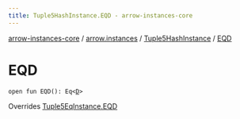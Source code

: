 ```yaml
---
title: Tuple5HashInstance.EQD - arrow-instances-core
---
```


[arrow-instances-core](../../index.html) / [arrow.instances](../index.html) / [Tuple5HashInstance](index.html) / [EQD](./-e-q-d.html)

# EQD

`open fun EQD(): Eq<`[`D`](index.html#D)`>`

Overrides [Tuple5EqInstance.EQD](../-tuple5-eq-instance/-e-q-d.html)


